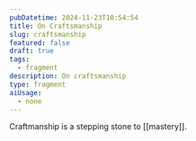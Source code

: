 ```yaml
---
pubDatetime: 2024-11-23T10:54:54
title: On Craftsmanship
slug: craftsmanship
featured: false
draft: true
tags:
  - fragment
description: On craftsmanship
type: fragment
aiUsage:
  - none
---
```


Craftmanship is a stepping stone to [[mastery]].